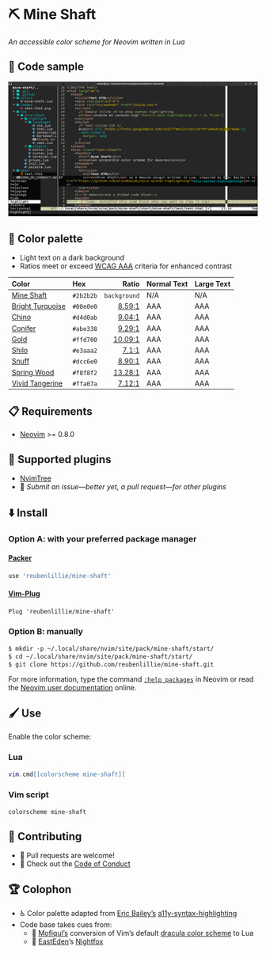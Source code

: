 # ⛏️ Mine Shaft

_An accessible color scheme for Neovim written in Lua_

## 🧪 Code sample

![The Mine Shaft color scheme applied to HTML in Neovim with the NvimTree. Screenshot](/images/test.html.png)

## 🎨 Color palette

* Light text on a dark background
* Ratios meet or exceed [WCAG AAA](https://www.w3.org/TR/WCAG/#contrast-enhanced) criteria for enhanced contrast

| Color | Hex | Ratio | Normal Text | Large Text |
| :---- | :-- | ----: | :---------- | :--------- |
| [Mine Shaft](http://chir.ag/projects/name-that-color/#2b2b2b) | `#2b2b2b` | `background` | N/A | N/A |
| [Bright Turquoise](http://chir.ag/projects/name-that-color/#00e0e0) | `#00e0e0` | [8.59:1](https://webaim.org/resources/contrastchecker/?fcolor=00E0E0&bcolor=2B2B2B) | AAA | AAA |
| [Chino](http://chir.ag/projects/name-that-color/#d4d0ab) | `#d4d0ab` | [9.04:1](https://webaim.org/resources/contrastchecker/?fcolor=D4D0AB&bcolor=2B2B2B) | AAA | AAA |
| [Conifer](http://chir.ag/projects/name-that-color/#abe338) | `#abe338` | [9.29:1](https://webaim.org/resources/contrastchecker/?fcolor=ABE338&bcolor=2B2B2B) | AAA | AAA |
| [Gold](http://chir.ag/projects/name-that-color/#ffd700) | `#ffd700` | [10.09:1](https://webaim.org/resources/contrastchecker/?fcolor=FFD700&bcolor=2B2B2B) | AAA | AAA |
| [Shilo](http://chir.ag/projects/name-that-color/#e3aaa2) | `#e3aaa2` | [7.1:1](https://webaim.org/resources/contrastchecker/?fcolor=E3AAA2&bcolor=2B2B2B) | AAA | AAA |
| [Snuff](http://chir.ag/projects/name-that-color/#dcc6e0) | `#dcc6e0` | [8.90:1](https://webaim.org/resources/contrastchecker/?fcolor=DCC6E0&bcolor=2B2B2B) | AAA | AAA |
| [Spring Wood](http://chir.ag/projects/name-that-color/#f8f8f2) | `#f8f8f2` | [13.28:1](https://webaim.org/resources/contrastchecker/?fcolor=F8F8F2&bcolor=2B2B2B) | AAA | AAA |
| [Vivid Tangerine](http://chir.ag/projects/name-that-color/#ffa07a) | `#ffa07a` | [7.12:1](https://webaim.org/resources/contrastchecker/?fcolor=FFA07A&bcolor=2B2B2B) | AAA | AAA |

## 📋 Requirements

* [Neovim](https://github.com/neovim/neovim/wiki/Installing-Neovim) >= 0.8.0

## 🔌 Supported plugins

* [NvimTree](https://github.com/nvim-tree/nvim-tree.lua)
* 💌 _Submit an issue—better yet, a pull request—for other plugins_

## ⬇️ Install

### Option A: with your preferred package manager

#### [Packer](https://github.com/wbthomason/packer.nvim)

```lua
use 'reubenlillie/mine-shaft'
```

#### [Vim-Plug](https://github.com/junegunn/vim-plug)

```vim
Plug 'reubenlillie/mine-shaft'
```

### Option B: manually

```cli
$ mkdir -p ~/.local/share/nvim/site/pack/mine-shaft/start/
$ cd ~/.local/share/nvim/site/pack/mine-shaft/start/
$ git clone https://github.com/reubenlillie/mine-shaft.git
```

For more information, type the command [`:help packages`][nvim-help-packages] in Neovim or read the [Neovim user documentation][nvim-help-packages] online.

## 🖌️ Use

Enable the color scheme:

### Lua

```lua
vim.cmd[[colorscheme mine-shaft]]
```

### Vim script

```vim
colorscheme mine-shaft
```

## 👷 Contributing

* 🫶 Pull requests are welcome!
* 📌 Check out the [Code of Conduct](/CODE_OF_CONDUCT.md)

## 🏆 Colophon

* ♿ Color palette adapted from [Eric Bailey’s](https://github.com/ericwbailey) [a11y-syntax-highlighting](https://github.com/ericwbailey/a11y-syntax-highlighting)
* Code base takes cues from:
  - 🧛 [Mofiqul’s](https://github.com/Mofiqul) conversion of Vim’s default [dracula color scheme](https://github.com/Mofiqul/dracula.nvim) to Lua
  - 🦊 [EastEden](https://github.com/EdenEast)’s [Nightfox](https://github.com/EdenEast/nightfox.nvim)

[nvim-help-packages]: https://neovim.io/doc/user/repeat.html#packages
